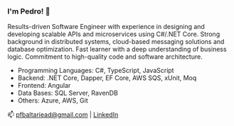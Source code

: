 ### I'm Pedro! 👋

Results-driven Software Engineer with experience in designing and developing scalable APIs and microservices using C#/.NET Core. Strong background in distributed systems, cloud-based messaging solutions and database optimization. Fast learner with a deep understanding of business logic. Commitment to high-quality code and software architecture.

- Programming Languages: C#, TypeScript, JavaScript
- Backend: .NET Core, Dapper, EF Core, AWS SQS, xUnit, Moq
- Frontend: Angular
- Data Bases: SQL Server, RavenDB
- Others: Azure, AWS, Git

📫 [pfbaltariead@gmail.com](mailto:pfbaltariead@gmail.com) | [LinkedIn](https://www.linkedin.com/in/pedrofbaltar/)
